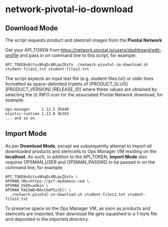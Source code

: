 # network-pivotal-io-download

## Download Mode

The script requests product and stemcell images from the **Pivotal Network**

Get your API_TOKEN from https://network.pivotal.io/users/dashboard/edit-profile and pass in on command line to this script, for example:

```
API_TOKEN=DctsxNhqDc4RLqxZExYx ./network-pivotal-io-download.sh student-files1.txt student-files2.txt
```

The script expects an input text file (e.g. student-files.txt) or stdin lines formatted as space-delimited triplets of [PRODUCT_SLUG] [PRODUCT_VERSION] [RELEASE_ID] where these values are obtained by selecting the (i) INFO icon for the associated Pivotal Network download, for example:

```
ops-manager     1.12.5 35440
elastic-runtime 1.12.8 36393
... and so on
```

## Import Mode

As per **Download Mode**, except we subsequently attempt to import all downloaded products and stemcells to Ops Manager VM residing on the **localhost**.  As such, in addition to the API_TOKEN, **Import Mode** also requires OPSMAN_USER and OPSMAN_PASSWD to be passed in on the command line, for example:

```
API_TOKEN=DctsxNhqDc4RLqxZExYx \
OPSMAN_URL=https://pcf.mydomain.com \
OPSMAN_USER=admin \
OPSMAN_PASSWD=MAvCHePSxJSl! \
  ./network-pivotal-io-download.sh student-files1.txt student-files2.txt
```

To preserve space on the Ops Manager VM, as soon as products and stemcells are imported, their download file gets squashed to a 1-byte file and deposited in the imported directory.

